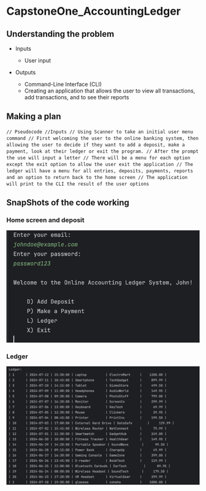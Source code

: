 # CapstoneOne_AccountingLedger


## Understanding the problem

- Inputs
    - User input

- Outputs
    - Command-Line Interface (CLI)
    - Creating an application that allows the user to view all transactions, add transactions, and to see their reports

## Making a plan
``
// Pseudocode
//Inputs
// Using Scanner to take an initial user menu command
// First welcoming the user to the online banking system, then allowing the user to decide if they want to add a deposit, make a payment, look at their ledger or exit the program.
// After the prompt the use will input a letter
// There will be a menu for each option except the exit option to allow the user exit the application
// The ledger will have a menu for all entries, deposits, payments, reports and an option to return back to the home screen
// The application will print to the CLI the result of the user options
``


## SnapShots of the code working

### Home screen and deposit

![CLI.png](CLI.png)

### Ledger 

![LEDGER.png](LEDGER.png)
